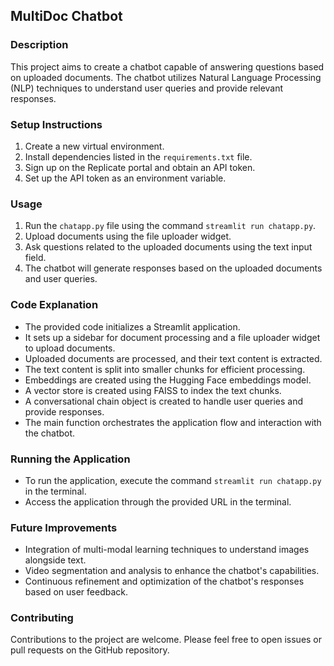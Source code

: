 ## MultiDoc Chatbot

### Description
This project aims to create a chatbot capable of answering questions based on uploaded documents. The chatbot utilizes Natural Language Processing (NLP) techniques to understand user queries and provide relevant responses.

### Setup Instructions
1. Create a new virtual environment.
2. Install dependencies listed in the `requirements.txt` file.
3. Sign up on the Replicate portal and obtain an API token.
4. Set up the API token as an environment variable.

### Usage
1. Run the `chatapp.py` file using the command `streamlit run chatapp.py`.
2. Upload documents using the file uploader widget.
3. Ask questions related to the uploaded documents using the text input field.
4. The chatbot will generate responses based on the uploaded documents and user queries.

### Code Explanation
- The provided code initializes a Streamlit application.
- It sets up a sidebar for document processing and a file uploader widget to upload documents.
- Uploaded documents are processed, and their text content is extracted.
- The text content is split into smaller chunks for efficient processing.
- Embeddings are created using the Hugging Face embeddings model.
- A vector store is created using FAISS to index the text chunks.
- A conversational chain object is created to handle user queries and provide responses.
- The main function orchestrates the application flow and interaction with the chatbot.

### Running the Application
- To run the application, execute the command `streamlit run chatapp.py` in the terminal.
- Access the application through the provided URL in the terminal.

### Future Improvements
- Integration of multi-modal learning techniques to understand images alongside text.
- Video segmentation and analysis to enhance the chatbot's capabilities.
- Continuous refinement and optimization of the chatbot's responses based on user feedback.

### Contributing
Contributions to the project are welcome. Please feel free to open issues or pull requests on the GitHub repository.

